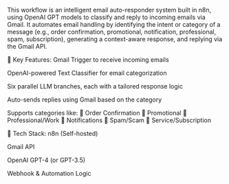 This workflow is an intelligent email auto-responder system built in n8n, using OpenAI GPT models to classify and reply to incoming emails via Gmail. It automates email handling by identifying the intent or category of a message (e.g., order confirmation, promotional, notification, professional, spam, subscription), generating a context-aware response, and replying via the Gmail API.

🚀 Key Features:
Gmail Trigger to receive incoming emails

OpenAI-powered Text Classifier for email categorization

Six parallel LLM branches, each with a tailored response logic

Auto-sends replies using Gmail based on the category

Supports categories like:
🔹 Order Confirmation
🔹 Promotional
🔹 Professional/Work
🔹 Notifications
🔹 Spam/Scam
🔹 Service/Subscription

🧠 Tech Stack:
n8n (Self-hosted)

Gmail API

OpenAI GPT-4 (or GPT-3.5)

Webhook & Automation Logic
